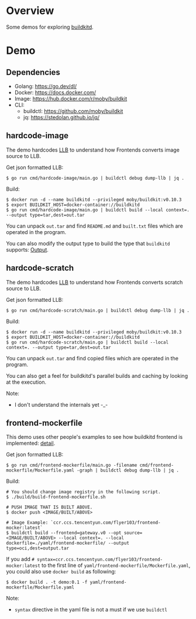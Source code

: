 # Overview

Some demos for exploring [buildkitd](https://github.com/moby/buildkit).

# Demo

## Dependencies

- Golang: https://go.dev/dl/
- Docker: https://docs.docker.com/
- Image: https://hub.docker.com/r/moby/buildkit
- CLI:
  - buildctl: https://github.com/moby/buildkit
  - jq: https://stedolan.github.io/jq/

## hardcode-image

The demo hardcodes [LLB](https://github.com/moby/buildkit#exploring-llb) to understand how Frontends converts image source to LLB.

Get json formatted LLB:

```shell
$ go run cmd/hardcode-image/main.go | buildctl debug dump-llb | jq .
```

Build:

```shell
$ docker run -d --name buildkitd --privileged moby/buildkit:v0.10.3
$ export BUILDKIT_HOST=docker-container://buildkitd
$ go run cmd/hardcode-image/main.go | buildctl build --local context=. --output type=tar,dest=out.tar
```

You can unpack `out.tar` and find `README.md` and `built.txt` files which are operated in the program.

You can also modify the output type to build the type that `buildkitd` supports: [Output](https://github.com/moby/buildkit#output).

## hardcode-scratch

The demo hardcodes [LLB](https://github.com/moby/buildkit#exploring-llb) to understand how Frontends converts scratch source to LLB.

Get json formatted LLB:

```shell
$ go run cmd/hardcode-scratch/main.go | buildctl debug dump-llb | jq .
```

Build:

```shell
$ docker run -d --name buildkitd --privileged moby/buildkit:v0.10.3
$ export BUILDKIT_HOST=docker-container://buildkitd
$ go run cmd/hardcode-scratch/main.go | buildctl build --local context=. --output type=tar,dest=out.tar
```

You can unpack `out.tar` and find copied files which are operated in the program.

You can also get a feel for buildkitd's parallel builds and caching by looking at the execution.


Note:
- I don't understand the internals yet -_-

## frontend-mockerfile

This demo uses other people's examples to see how buildkitd frontend is implemented: [detail](./cmd/frontend-mockerfile/README.md).

Get json formatted LLB:

```shell
$ go run cmd/frontend-mockerfile/main.go -filename cmd/frontend-mockerfile/Mockerfile.yaml -graph | buildctl debug dump-llb | jq .
```

Build:

```shell
# You should change image registry in the following script.
$ ./build/build-frontend-mockerfile.sh

# PUSH IMAGE THAT IS BUILT ABOVE.
$ docker push <IMAGE/BUILT/ABOVE>

# Image Example: `ccr.ccs.tencentyun.com/flyer103/frontend-mocker:latest`
$ buildctl build --frontend=gateway.v0 --opt source=<IMAGE/BUILT/ABOVE> --local context=. --local dockerfile=./yaml/frontend-mockerfile/ --output type=oci,dest=output.tar
```

If you add `# syntax=ccr.ccs.tencentyun.com/flyer103/frontend-mocker:latest` to the first line of `yaml/frontend-mockerfile/Mockerfile.yaml`, you could also use `docker build` as following:

```shell
$ docker build . -t demo:0.1 -f yaml/frontend-mockerfile/Mockerfile.yaml
```


Note:
- `syntax` directive in the yaml file is not a must if we use `buildctl`

